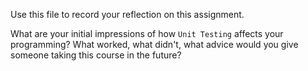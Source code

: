 Use this file to record your reflection on this assignment.

What are your initial impressions of how `Unit Testing` affects your programming?
What worked, what didn't, what advice would you give someone taking this course in the future?
